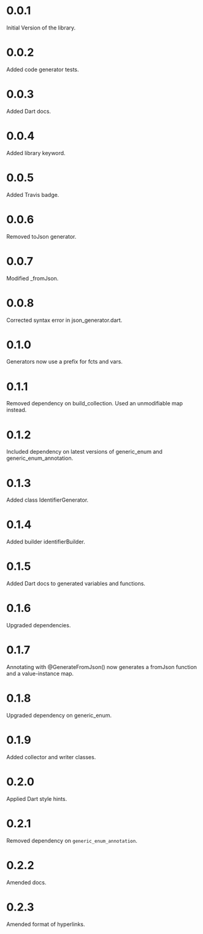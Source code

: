 # 0.0.1

Initial Version of the library.

# 0.0.2

Added code generator tests.

# 0.0.3

Added Dart docs.

# 0.0.4

Added library keyword.

# 0.0.5

Added Travis badge.

# 0.0.6

Removed toJson generator.

# 0.0.7

Modified _fromJson.

# 0.0.8

Corrected syntax error in json_generator.dart.

# 0.1.0

Generators now use a prefix for fcts and vars.

# 0.1.1

Removed dependency on build_collection.
Used an unmodifiable map instead.

# 0.1.2

Included dependency on latest versions of
generic_enum and generic_enum_annotation.

# 0.1.3

Added class IdentifierGenerator.

# 0.1.4

Added builder identifierBuilder.

# 0.1.5

Added Dart docs to generated variables and functions.

# 0.1.6

Upgraded dependencies.

# 0.1.7

Annotating with @GenerateFromJson() now generates
a fromJson function and a value-instance map.

# 0.1.8

Upgraded dependency on generic_enum.

# 0.1.9

Added collector and writer classes.

# 0.2.0

Applied Dart style hints.

# 0.2.1

Removed dependency on `generic_enum_annotation`.

# 0.2.2

Amended docs.

# 0.2.3

Amended format of hyperlinks. 
